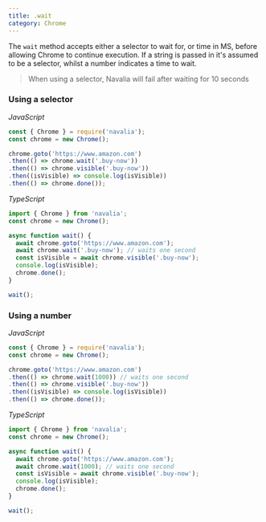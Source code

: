 ```yaml
---
title: .wait
category: Chrome
---
```


The `wait` method accepts either a selector to wait for, or time in MS, before allowing Chrome to continue execution. If a string is passed in it's assumed to be a selector, whilst a number indicates a time to wait.

> When using a selector, Navalia will fail after waiting for 10 seconds

### Using a selector

*JavaScript*
```js
const { Chrome } = require('navalia');
const chrome = new Chrome();

chrome.goto('https://www.amazon.com')
.then(() => chrome.wait('.buy-now'))
.then(() => chrome.visible('.buy-now'))
.then((isVisible) => console.log(isVisible))
.then(() => chrome.done());
```

*TypeScript*
```ts
import { Chrome } from 'navalia';
const chrome = new Chrome();

async function wait() {
  await chrome.goto('https://www.amazon.com');
  await chrome.wait('.buy-now'); // waits one second
  const isVisible = await chrome.visible('.buy-now');
  console.log(isVisible);
  chrome.done();
}

wait();
```

### Using a number

*JavaScript*
```js
const { Chrome } = require('navalia');
const chrome = new Chrome();

chrome.goto('https://www.amazon.com')
.then(() => chrome.wait(1000)) // waits one second
.then(() => chrome.visible('.buy-now'))
.then((isVisible) => console.log(isVisible))
.then(() => chrome.done());
```

*TypeScript*
```ts
import { Chrome } from 'navalia';
const chrome = new Chrome();

async function wait() {
  await chrome.goto('https://www.amazon.com');
  await chrome.wait(1000); // waits one second
  const isVisible = await chrome.visible('.buy-now');
  console.log(isVisible);
  chrome.done();
}

wait();
```
